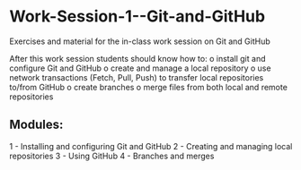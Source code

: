 # Work-Session-1--Git-and-GitHub
Exercises and material for the in-class work session on Git and GitHub

After this work session students should know how to:
o install git and configure Git and GitHub
o create and manage a local repository
o use network transactions (Fetch, Pull, Push) to transfer local repositories to/from GitHub
o create branches
o merge files from both local and remote repositories

Modules:
--------
1 - Installing and configuring Git and GitHub
2 - Creating and managing local repositories
3 - Using GitHub
4 - Branches and merges
